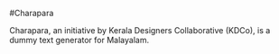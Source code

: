 #Charapara

Charapara, an initiative by Kerala Designers Collaborative (KDCo), is a dummy text generator for Malayalam.
